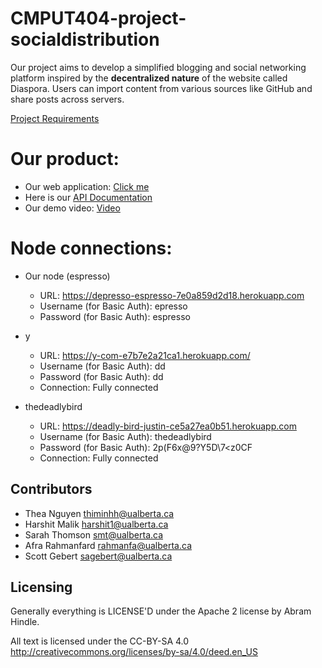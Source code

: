 # CMPUT404-project-socialdistribution
Our project aims to develop a simplified blogging and social networking platform inspired by the **decentralized nature** of the website called Diaspora. Users can import content from various sources like GitHub and share posts across servers. 

[Project Requirements](https://uofa-cmput404.github.io/general/project.html)

# Our product:
- Our web application: [Click me](https://depresso-espresso-7e0a859d2d18.herokuapp.com/)
- Here is our [API Documentation](https://depresso-espresso-7e0a859d2d18.herokuapp.com/docs/)
- Our demo video: [Video](https://youtu.be/8GEz2nILBvY)

# Node connections:
- Our node (espresso)
  - URL: https://depresso-espresso-7e0a859d2d18.herokuapp.com 
  - Username (for Basic Auth): epresso
  - Password (for Basic Auth): espresso

- y
  - URL: <https://y-com-e7b7e2a21ca1.herokuapp.com/>
  - Username (for Basic Auth): dd
  - Password (for Basic Auth): dd
  - Connection: Fully connected

- thedeadlybird
  - URL: https://deadly-bird-justin-ce5a27ea0b51.herokuapp.com
  - Username (for Basic Auth): thedeadlybird
  - Password (for Basic Auth): 2p(F6x@9?Y5D\7<z0CF
  - Connection: Fully connected

## Contributors

- Thea Nguyen <thiminhh@ualberta.ca>
- Harshit Malik <harshit1@ualberta.ca>
- Sarah Thomson <smt@ualberta.ca>
- Afra Rahmanfard <rahmanfa@ualberta.ca>
- Scott Gebert <sagebert@ualberta.ca>

## Licensing

Generally everything is LICENSE'D under the Apache 2 license by Abram Hindle.

All text is licensed under the CC-BY-SA 4.0 <http://creativecommons.org/licenses/by-sa/4.0/deed.en_US>

